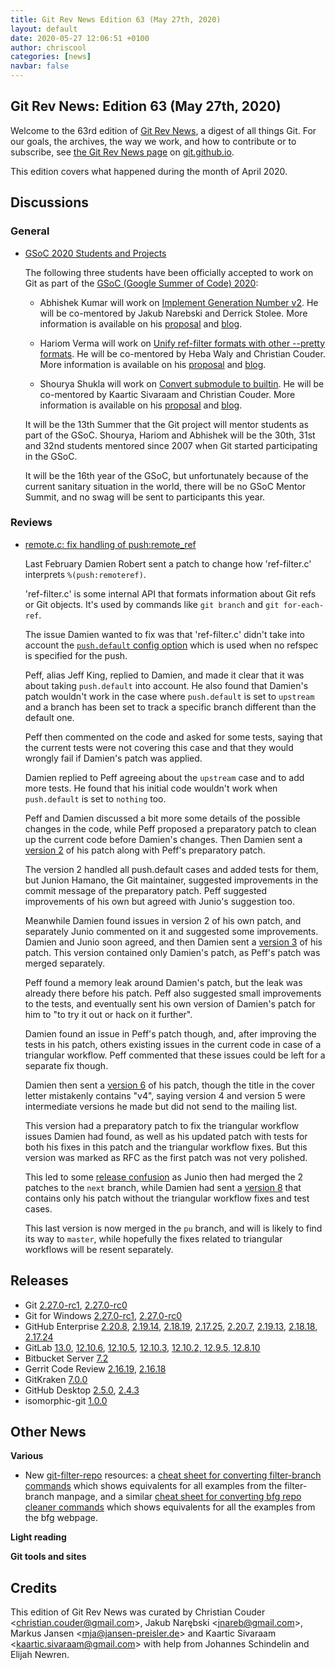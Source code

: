 ```yaml
---
title: Git Rev News Edition 63 (May 27th, 2020)
layout: default
date: 2020-05-27 12:06:51 +0100
author: chriscool
categories: [news]
navbar: false
---
```


## Git Rev News: Edition 63 (May 27th, 2020)

Welcome to the 63rd edition of [Git Rev News](https://git.github.io/rev_news/rev_news/),
a digest of all things Git. For our goals, the archives, the way we work, and how to contribute or to
subscribe, see [the Git Rev News page](https://git.github.io/rev_news/rev_news/) on [git.github.io](http://git.github.io).

This edition covers what happened during the month of April 2020.

## Discussions

### General

* [GSoC 2020 Students and Projects](https://lore.kernel.org/git/CAP8UFD1iBxiOZ_OA4DbMF9Kx2UHL15TPygoX6x-JrDGuReG1Vw@mail.gmail.com/)

  The following three students have been officially accepted to work on Git
  as part of the [GSoC (Google Summer of Code) 2020](https://summerofcode.withgoogle.com/):

  - Abhishek Kumar will work on
    [Implement Generation Number v2](https://summerofcode.withgoogle.com/projects/#6140278689234944).
    He will be co-mentored by Jakub Narebski and Derrick Stolee.
    More information is available on his
    [proposal](https://lore.kernel.org/git/20200326101520.GA19326@Abhishek-Arch/)
    and [blog](https://abhishekkumar2718.github.io/blog).

  - Hariom Verma  will work on
    [Unify ref-filter formats with other --pretty formats](https://summerofcode.withgoogle.com/projects/#4593212745842688).
    He  will be co-mentored by Heba Waly and Christian Couder.
    More information is available on his
    [proposal](https://lore.kernel.org/git/CA+CkUQ966swTrR7D2vxgQ2ZA3E=Le=u8yvEAopOsphoCWGgDeg@mail.gmail.com/)
    and [blog](https://harry-hov.github.io/blogs/posts/).

  - Shourya Shukla will work on
    [Convert submodule to builtin](https://summerofcode.withgoogle.com/projects/#6451304047575040).
    He will be co-mentored by Kaartic Sivaraam and Christian Couder.
    More information is available on his
    [proposal](https://lore.kernel.org/git/20200325185053.10274-1-shouryashukla.oo@gmail.com/)
    and [blog](https://shouryashukla.blogspot.com/).

  It will be the 13th Summer that the Git project will mentor students
  as part of the GSoC. Shourya, Hariom and Abhishek will be the 30th,
  31st and 32nd students mentored since 2007 when Git started
  participating in the GSoC.

  It will be the 16th year of the GSoC, but unfortunately because of
  the current sanitary situation in the world, there will be no GSoC
  Mentor Summit, and no swag will be sent to participants this year.

### Reviews

* [remote.c: fix handling of push:remote_ref](https://lore.kernel.org/git/20200228172455.1734888-1-damien.olivier.robert+git@gmail.com/)

  Last February Damien Robert sent a patch to change how
  'ref-filter.c' interprets `%(push:remoteref)`.

  'ref-filter.c' is some internal API that formats information about
  Git refs or Git objects. It's used by commands like `git branch` and
  `git for-each-ref`.

  The issue Damien wanted to fix was that 'ref-filter.c' didn't take
  into account the [`push.default` config option](https://git-scm.com/docs/git-config#Documentation/git-config.txt-pushdefault)
  which is used when no refspec is specified for the push.

  Peff, alias Jeff King, replied to Damien, and made it clear that it
  was about taking `push.default` into account. He also found that
  Damien's patch wouldn't work in the case where `push.default` is set
  to `upstream` and a branch has been set to track a specific branch
  different than the default one.

  Peff then commented on the code and asked for some tests, saying
  that the current tests were not covering this case and that they
  would wrongly fail if Damien's patch was applied.

  Damien replied to Peff agreeing about the `upstream` case and to add
  more tests. He found that his initial code wouldn't work when
  `push.default` is set to `nothing` too.

  Peff and Damien discussed a bit more some details of the possible
  changes in the code, while Peff proposed a preparatory patch to
  clean up the current code before Damien's changes. Then Damien sent
  a [version 2](https://lore.kernel.org/git/20200303161223.1870298-1-damien.olivier.robert+git@gmail.com/)
  of his patch along with Peff's preparatory patch.

  The version 2 handled all push.default cases and added tests for
  them, but Junion Hamano, the Git maintainer, suggested improvements
  in the commit message of the preparatory patch. Peff suggested
  improvements of his own but agreed with Junio's suggestion too.

  Meanwhile Damien found issues in version 2 of his own patch, and
  separately Junio commented on it and suggested some
  improvements. Damien and Junio soon agreed, and then Damien sent a
  [version 3](https://lore.kernel.org/git/20200312164558.2388589-1-damien.olivier.robert+git@gmail.com/)
  of his patch. This version contained only Damien's patch, as Peff's
  patch was merged separately.

  Peff found a memory leak around Damien's patch, but the leak was
  already there before his patch. Peff also suggested small
  improvements to the tests, and eventually sent his own version of
  Damien's patch for him to "to try it out or hack on it further".

  Damien found an issue in Peff's patch though, and, after improving
  the tests in his patch, others existing issues in the current code
  in case of a triangular workflow. Peff commented that these issues
  could be left for a separate fix though.

  Damien then sent a
  [version 6](https://lore.kernel.org/git/20200406175648.25737-1-damien.olivier.robert+git@gmail.com/)
  of his patch, though the title in the cover letter mistakenly
  contains "v4", saying version 4 and version 5 were intermediate
  versions he made but did not send to the mailing list.

  This version had a preparatory patch to fix the triangular workflow
  issues Damien had found, as well as his updated patch with tests for
  both his fixes in this patch and the triangular workflow fixes. But
  this version was marked as RFC as the first patch was not very
  polished.

  This led to some [release confusion](https://lore.kernel.org/git/20200416211208.xqnnrkvcl2jw3ejr@doriath/)
  as Junio then had merged the 2 patches to the `next` branch, while
  Damien had sent a
  [version 8](https://lore.kernel.org/git/20200416150355.635436-1-damien.olivier.robert+git@gmail.com/)
  that contains only his patch without the triangular workflow fixes
  and test cases.

  This last version is now merged in the `pu` branch, and will is
  likely to find its way to `master`, while hopefully the fixes
  related to triangular workflows will be resent separately.

<!---
### Support
-->

<!---
## Developer Spotlight:
-->

## Releases

+ Git [2.27.0-rc1](https://public-inbox.org/git/xmqqsgfuv2ko.fsf@gitster.c.googlers.com/),
[2.27.0-rc0](https://public-inbox.org/git/xmqqy2punll7.fsf@gitster.c.googlers.com/)
+ Git for Windows [2.27.0-rc1](https://github.com/git-for-windows/git/releases/tag/v2.27.0-rc1.windows.1),
[2.27.0-rc0](https://github.com/git-for-windows/git/releases/tag/v2.27.0-rc0.windows.1)
+ GitHub Enterprise [2.20.8](https://enterprise.github.com/releases/2.20.8/notes),
[2.19.14](https://enterprise.github.com/releases/2.19.14/notes),
[2.18.19](https://enterprise.github.com/releases/2.18.19/notes),
[2.17.25](https://enterprise.github.com/releases/2.17.25/notes),
[2.20.7](https://enterprise.github.com/releases/2.20.7/notes),
[2.19.13](https://enterprise.github.com/releases/2.19.13/notes),
[2.18.18](https://enterprise.github.com/releases/2.18.18/notes),
[2.17.24](https://enterprise.github.com/releases/2.17.24/notes)
+ GitLab [13.0](https://about.gitlab.com/releases/2020/05/06/gitlab-com-13-0-breaking-changes/),
[12.10.6](https://about.gitlab.com/releases/2020/05/15/gitlab-12-10-6-released/),
[12.10.5](https://about.gitlab.com/releases/2020/05/13/gitlab-12-10-5-released/),
[12.10.3](https://about.gitlab.com/releases/2020/05/04/gitlab-12-10-3-released/),
[12.10.2, 12.9.5, 12.8.10](https://about.gitlab.com/releases/2020/04/30/security-release-12-10-2-released/)
+ Bitbucket Server [7.2](https://confluence.atlassian.com/bitbucketserver/bitbucket-server-release-notes-872139866.html)
+ Gerrit Code Review [2.16.19](https://www.gerritcodereview.com/2.16.html#21619),
[2.16.18](https://www.gerritcodereview.com/2.16.html#21618)
+ GitKraken [7.0.0](https://support.gitkraken.com/release-notes/current)
+ GitHub Desktop [2.5.0](https://desktop.github.com/release-notes/),
[2.4.3](https://desktop.github.com/release-notes/)
+ isomorphic-git [1.0.0](https://isomorphic-git.org/blog/2020/02/25/version-1-0-0)

## Other News

__Various__

* New [git-filter-repo](https://github.com/newren/git-filter-repo) resources:
  a [cheat sheet for converting filter-branch commands](https://github.com/newren/git-filter-repo/blob/master/Documentation/converting-from-filter-branch.md#cheat-sheet-conversion-of-examples-from-the-filter-branch-manpage)
  which shows equivalents for all examples from the filter-branch manpage, and a similar
  [cheat sheet for converting bfg repo cleaner commands](https://github.com/newren/git-filter-repo/blob/master/Documentation/converting-from-bfg-repo-cleaner.md#cheat-sheet-conversion-of-examples-from-bfg)
  which shows equivalents for all the examples from the bfg webpage.

__Light reading__


__Git tools and sites__


## Credits

This edition of Git Rev News was curated by
Christian Couder &lt;<christian.couder@gmail.com>&gt;,
Jakub Narębski &lt;<jnareb@gmail.com>&gt;,
Markus Jansen &lt;<mja@jansen-preisler.de>&gt; and
Kaartic Sivaraam &lt;<kaartic.sivaraam@gmail.com>&gt;
with help from Johannes Schindelin and Elijah Newren.
